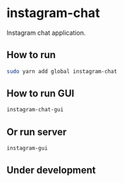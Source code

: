 # instagram-chat

Instagram chat application.

## How to run

``` bash
sudo yarn add global instagram-chat
```

## How to run GUI

``` bash
instagram-chat-gui
```

## Or run server

``` bash
instagram-gui
```

## **Under development**

